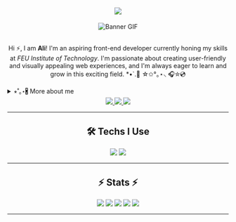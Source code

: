 <h1 align="center">
  <img src="https://readme-typing-svg.herokuapp.com/?font=Righteous&size=35&center=true&vCenter=true&width=500&height=70&duration=4000&lines=Hi+There!+👋;+I'm+Allyza+Goyon!" />
</h1>

<div align="center">
  <img src="https://github.com/alingetz/alingetz/blob/main/ali_banner.gif?raw=true" alt="Banner GIF" />
</div>

<br/>

<p align="center">
  Hi ⚡, I am <strong>Ali</strong>! I'm an aspiring front-end developer currently honing my skills at <i>FEU Institute of Technology</i>. I'm passionate about creating user-friendly and visually appealing web experiences, and I'm always eager to learn and grow in this exciting field. *•`.🫧 ☆✩°｡⋆⸜ 🎧✮💿
</p>

<details>
  <summary>⭒˚｡⋆🖁 More about me</summary>

- 🔭 I'm currently studying **BSIT - Web and Mobile Development**  
- 🌱 I love anything <i>design</i>  
- 🤝 I’m looking for other people to **collab** with  
- 📫 Reach me at **allyza.goyon@gmail.com**

</details>

<div align="center">
  <a href="mailto:allyza.goyon@gmail.com">
    <img src="https://img.shields.io/badge/Gmail-333333?style=for-the-badge&logo=gmail&logoColor=red" />
  </a>
  <a href="https://www.linkedin.com/in/allyza-marielle-goyon-430a1b263/" target="_blank">
    <img src="https://img.shields.io/badge/LinkedIn-0077B5?style=for-the-badge&logo=linkedin&logoColor=white" />
  </a>
  <a href="https://alingetz.github.io/LANDINGPAGE-AWD-FEUTECH/" target="_blank">
    <img src="https://img.shields.io/badge/Portfolio-FF5722?style=for-the-badge&logo=todoist&logoColor=white" />
  </a>
</div>

---

<h2 align="center">🛠️ Techs I Use</h2>

<div align="center">
  <img src="https://skillicons.dev/icons?i=react,bootstrap,mui,html,css,vscode,github,figma,react,kotlin,swift" />
  <img src="https://skillicons.dev/icons?i=nodejs,python,javascript,typescript,express,firebase,mongodb,c,java,nextjs,mysql,flask" />
</div>

---

<h2 align="center">⚡ Stats ⚡</h2>

<div align="center">
  <img src="https://raw.githubusercontent.com/alingetz/STATS/master/profile-summary-card-output/jolly/0-profile-details.svg" />
  <img src="https://raw.githubusercontent.com/alingetz/STATS/master/profile-summary-card-output/jolly/1-repos-per-language.svg" />
  <img src="https://raw.githubusercontent.com/alingetz/STATS/master/profile-summary-card-output/jolly/2-most-commit-language.svg" />
  <img src="https://raw.githubusercontent.com/alingetz/STATS/master/profile-summary-card-output/jolly/3-stats.svg" />
  <img src="https://raw.githubusercontent.com/alingetz/STATS/master/profile-summary-card-output/jolly/4-productive-time.svg" />
</div>

---

